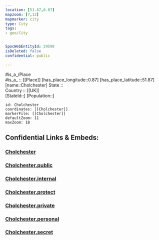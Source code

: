 ```yaml
---
location: [51.87,0.87] 
mapzoom: [7,12] 
mapmarker: city 
type: City
tags:
- geo/City


SpocWebEntityId: 29598
isDeleted: false
confidential: public

---
```

#is_a_/Place  
#is_a_ :: [[Place]] 
[has_place_longitude::0.87] 
[has_place_latitude::51.87] 
[name::Cholchester] 
State ::  
Country :: [[UK]]  
[StateId::] 
[Population::] 



```leaflet
id: Cholchester
coordinates: [[Cholchester]] 
markerFile: [[Cholchester]] 
defaultZoom: 11 
maxZoom: 18
```


## Confidential Links & Embeds: 

### [Cholchester](/_Standards/Earth/Continent/Europe/Europe~North/UK/England/Regions~England/East_of_England/Essex/cities~Essex/Colchester/cities~Colchester/Cholchester.md) 

### [Cholchester.public](/_public/Earth/Continent/Europe/Europe~North/UK/England/Regions~England/East_of_England/Essex/cities~Essex/Colchester/cities~Colchester/Cholchester.public.md) 

### [Cholchester.internal](/_internal/Earth/Continent/Europe/Europe~North/UK/England/Regions~England/East_of_England/Essex/cities~Essex/Colchester/cities~Colchester/Cholchester.internal.md) 

### [Cholchester.protect](/_protect/Earth/Continent/Europe/Europe~North/UK/England/Regions~England/East_of_England/Essex/cities~Essex/Colchester/cities~Colchester/Cholchester.protect.md) 

### [Cholchester.private](/_private/Earth/Continent/Europe/Europe~North/UK/England/Regions~England/East_of_England/Essex/cities~Essex/Colchester/cities~Colchester/Cholchester.private.md) 

### [Cholchester.personal](/_personal/Earth/Continent/Europe/Europe~North/UK/England/Regions~England/East_of_England/Essex/cities~Essex/Colchester/cities~Colchester/Cholchester.personal.md) 

### [Cholchester.secret](/_secret/Earth/Continent/Europe/Europe~North/UK/England/Regions~England/East_of_England/Essex/cities~Essex/Colchester/cities~Colchester/Cholchester.secret.md)

